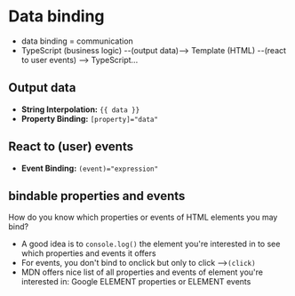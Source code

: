 # Data binding
* data binding = communication
* TypeScript (business logic) --(output data)--> Template (HTML) --(react to user events) --> TypeScript...

## Output data
* **String Interpolation:** `{{ data }}`
* **Property Binding:** `[property]="data"`

## React to (user) events
* **Event Binding:** `(event)="expression"`

## bindable properties and events
How do you know which properties or events of HTML elements you may bind?
* A good idea is to `console.log()` the element you're interested in to see which properties and events it offers
* For events, you don't bind to onclick but only to click -->`(click)`
* MDN offers nice list of all properties and events of element you're interested in: Google ELEMENT properties or ELEMENT events
